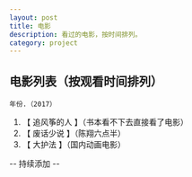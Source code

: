 ```yaml
---
layout: post
title: 电影
description: 看过的电影，按时间排列。
category: project
---
```

## 电影列表（按观看时间排列）

    年份.（2017）

1. 【 追风筝的人 】（书本看不下去直接看了电影）
2. 【 废话少说 】（陈翔六点半）
3. 【 大护法 】（国内动画电影）


-- 持续添加 --